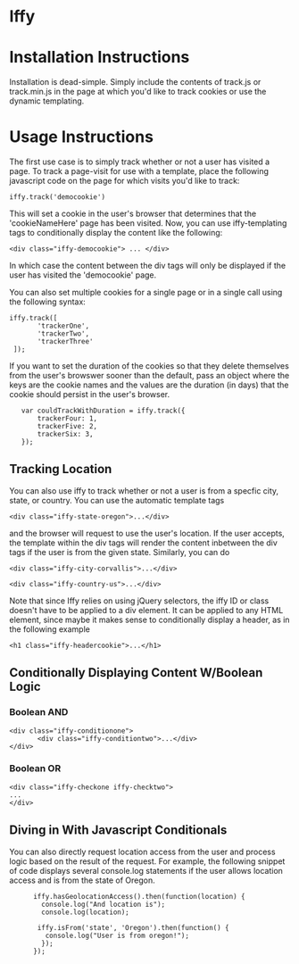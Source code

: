 # Iffy

# Installation Instructions

Installation is dead-simple. Simply include the contents of track.js or track.min.js in the page at which you'd like to track cookies or use the dynamic templating.



# Usage Instructions

The first use case is to simply track whether or not a user has visited a page. To track a page-visit for use with a template, place the following javascript code on the page for which visits you'd like to track:

```iffy.track('democookie')```

This will set a cookie in the user's browser that determines that the 'cookieNameHere' page has been visited. Now, you can use iffy-templating tags to conditionally display the content like the following:

```<div class="iffy-democookie"> ... </div>```

In which case the content between the div tags will only be displayed if the user has visited the 'democookie' page.

You can also set multiple cookies for a single page or in a single call using the following syntax:
```
iffy.track([
       'trackerOne',
       'trackerTwo',
       'trackerThree'
 ]);
```

If you want to set the duration of the cookies so that they delete themselves from the user's browswer sooner than the default, pass an object where the keys are the cookie names and the values are the duration (in days) that the cookie should persist in the user's browser.

```
   var couldTrackWithDuration = iffy.track({
       trackerFour: 1,
       trackerFive: 2,
       trackerSix: 3,
   });
```

## Tracking Location

You can also use iffy to track whether or not a user is from a specfic city, state, or country. You can use the automatic template tags

```<div class="iffy-state-oregon">...</div>``` 

and the browser will request to use the user's location. If the user accepts, the template within the div tags will render the content inbetween the div tags if the user is from the given state. Similarly, you can do

```<div class="iffy-city-corvallis">...</div>```

```<div class="iffy-country-us">...</div>```


Note that since Iffy relies on using jQuery selectors, the iffy ID or class doesn't have to be applied to a div element. It can be applied to any HTML element, since maybe it makes sense to conditionally display a header, as in the following example

```<h1 class="iffy-headercookie">...</h1> ```


## Conditionally Displaying Content W/Boolean Logic

### Boolean AND

```
<div class="iffy-conditionone">
       <div class="iffy-conditiontwo">...</div>
</div>
```

### Boolean OR

```
<div class="iffy-checkone iffy-checktwo"> 
...
</div>
```

## Diving in With Javascript Conditionals

You can also directly request location access from the user and process logic based on the result of the request. For example, the following snippet of code displays several console.log statements if the user allows location access and is from the state of Oregon.

```      
      iffy.hasGeolocationAccess().then(function(location) {
        console.log("And location is");
        console.log(location);

       iffy.isFrom('state', 'Oregon').then(function() {
         console.log("User is from oregon!");
        });
      });
```



